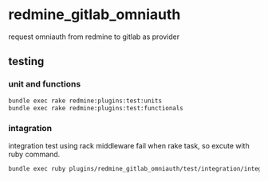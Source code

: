 # redmine_gitlab_omniauth
request omniauth from redmine to gitlab as provider

## testing
### unit and functions
```bash
bundle exec rake redmine:plugins:test:units
bundle exec rake redmine:plugins:test:functionals
```

### intagration
integration test using rack middleware fail when rake task, so excute with ruby command.
```bash
bundle exec ruby plugins/redmine_gitlab_omniauth/test/integration/integration_test.rb
```
